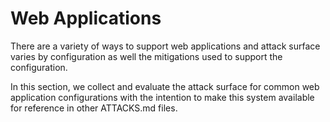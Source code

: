 # Web Applications

There are a variety of ways to support web applications and attack surface varies by configuration as well the mitigations used to support the configuration.

In this section, we collect and evaluate the attack surface for common web application configurations with the intention to make this system available for reference in other ATTACKS.md files. 
